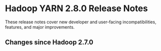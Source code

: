 # Hadoop YARN 2.8.0 Release Notes

These release notes cover  new developer and user-facing incompatibilities, features, and major improvements.

## Changes since Hadoop 2.7.0



